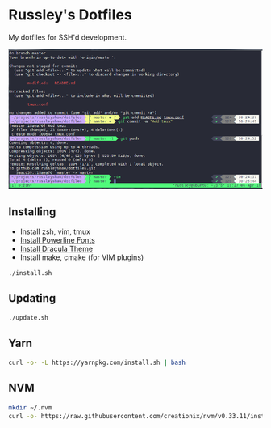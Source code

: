 # Russley's Dotfiles

My dotfiles for SSH'd development.

![Screenshot](screenshot.png)

## Installing

- Install zsh, vim, tmux
- [Install Powerline Fonts](https://github.com/powerline/fonts/archive/master.zip)
- [Install Dracula Theme](https://gist.github.com/russleyshaw/4ce43f3b3c0d68ac67fe69eb3a375a4d)
- Install make, cmake (for VIM plugins)

```bash
./install.sh
```

## Updating

```bash
./update.sh
```

## Yarn
```bash
curl -o- -L https://yarnpkg.com/install.sh | bash
```

## NVM
```bash
mkdir ~/.nvm
curl -o- https://raw.githubusercontent.com/creationix/nvm/v0.33.11/install.sh | bash
```

